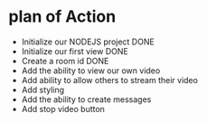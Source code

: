 # plan of Action

- Initialize our NODEJS project DONE
- Initialize our first view DONE
- Create a room id DONE
- Add the ability to view our own video
- Add ability to allow others to stream their video
- Add styling 
- Add the ability to create messages
- Add stop video button